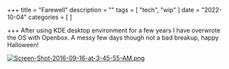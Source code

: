 +++
title = "Farewell"
description = ""
tags = [
 "tech", "wip"
]
date = "2022-10-04"
categories = [
]

+++
After using KDE desktop environment for a few years I have overwrote the OS with Openbox. A messy few days though not a bad breakup, happy Halloween!

[![Screen-Shot-2016-09-16-at-3-45-55-AM.png](https://i.postimg.cc/2mNW0sDQ/Screen-Shot-2016-09-16-at-3-45-55-AM.png)](/posts/0027/)
